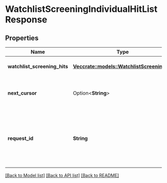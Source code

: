 # WatchlistScreeningIndividualHitListResponse

## Properties

Name | Type | Description | Notes
------------ | ------------- | ------------- | -------------
**watchlist_screening_hits** | [**Vec<crate::models::WatchlistScreeningHit>**](WatchlistScreeningHit.md) | List of individual watchlist screening hits | 
**next_cursor** | Option<**String**> | An identifier that determines which page of results you receive. | 
**request_id** | **String** | A unique identifier for the request, which can be used for troubleshooting. This identifier, like all Plaid identifiers, is case sensitive. | 

[[Back to Model list]](../README.md#documentation-for-models) [[Back to API list]](../README.md#documentation-for-api-endpoints) [[Back to README]](../README.md)



